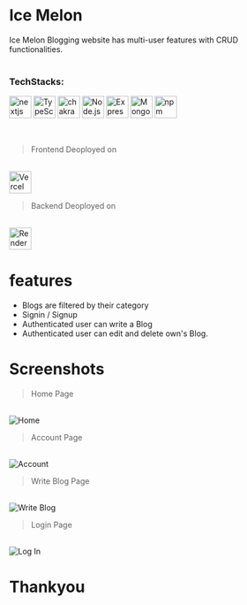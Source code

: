 # Ice Melon
Ice Melon Blogging website has multi-user features with CRUD functionalities.
<br><br>
<h3 align="left">TechStacks:</h3>
<p align="left">
    <img src="https://www.rlogical.com/wp-content/uploads/2021/08/Rlogical-Blog-Images-thumbnail.png" alt="nextjs"
        width="40" height="40" />
    <img src="https://profilinator.rishav.dev/skills-assets/typescript-original.svg" alt="TypeScript" width="40"
        height="40" />
    <img src="https://user-images.githubusercontent.com/25181517/190887639-d0ba4ec9-ddbe-45dd-bea1-4db83846503e.png"
        alt="chakra" width="40" height="40" />
    <img src="https://profilinator.rishav.dev/skills-assets/nodejs-original-wordmark.svg" alt="Node.js" width="40"
        height="40" />
    <img src="https://skillshack.blob.core.windows.net/uploads/express.webp" alt="Express.js" width="40" height="40" />
    <img src="https://profilinator.rishav.dev/skills-assets/mongodb-original-wordmark.svg" alt="MongoDB" width="40"
        height="40" />
    <img src="https://user-images.githubusercontent.com/25181517/121401671-49102800-c959-11eb-9f6f-74d49a5e1774.png"
        alt="npm" width="40" height="40" />
</p><br />


<blockquote>Frontend Deoployed on</blockquote>
<br>
<img src="https://i.ibb.co/2KY1Fr1/Vercel.png" alt="Vercel" width="40" height="40" />
<br>

<blockquote>Backend Deoployed on</blockquote>
<br>
<img src="https://i.ibb.co/BNmdHcW/Render.png" alt="Render" width="40" height="40" />
<br>

# features
- Blogs are filtered by their category
- Signin / Signup
- Authenticated user can write a Blog
- Authenticated user can edit and delete own's Blog.

# Screenshots
<blockquote>Home Page</blockquote>
<br>
<img src="https://i.ibb.co/3Nm82y9/IC.png" alt="Home"
    border="0" />

<br>

<blockquote>Account Page</blockquote>
<br>
<img src="https://i.ibb.co/2PsfQfG/IC.png" alt="Account"
    border="0" />
<br>

<blockquote>Write Blog Page</blockquote>
<br>
<img src="https://i.ibb.co/wB7N6nf/IC.png" alt="Write Blog"
    border="0" />
<br>


<blockquote>Login Page</blockquote>
<br>
<img src="https://i.ibb.co/yR2b0rc/IC.png" alt="Log In"
    border="0" />
<br>

# Thankyou
